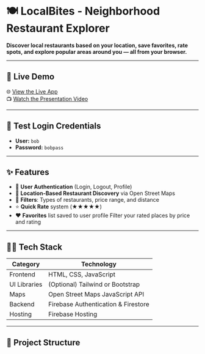 # 🍽️ LocalBites - Neighborhood Restaurant Explorer

**Discover local restaurants based on your location, save favorites, rate spots, and explore popular areas around you — all from your browser.**

---

## 🚀 Live Demo

🌐 [View the Live App](https://localbites-2025-c31a4.web.app/)  
📺 [Watch the Presentation Video](https://www.youtube.com/watch?v=lDkVL_z2CHw)

---

## 🔑 Test Login Credentials

- **User:** `bob`  
- **Password:** `bobpass`

---

## ✨ Features

- 🔐 **User Authentication** (Login, Logout, Profile)
- 📍 **Location-Based Restaurant Discovery** via Open Street Maps
- 🍔 **Filters**: Types of restaurants, price range, and distance
- ⭐ **Quick Rate** system (★★★★★) 
- ❤️ **Favorites** list saved to user profile Filter your rated places by price and rating

---

## 🧑‍💻 Tech Stack

| Category     | Technology |
|--------------|-------------|
| Frontend     | HTML, CSS, JavaScript |
| UI Libraries | (Optional) Tailwind or Bootstrap |
| Maps         | Open Street Maps JavaScript API |
| Backend      | Firebase Authentication & Firestore |
| Hosting      | Firebase Hosting |

---

## 📂 Project Structure

